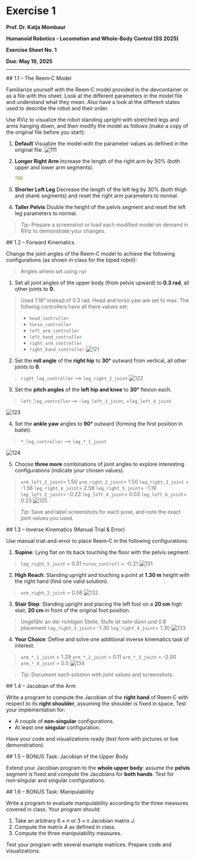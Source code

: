# Exercise 1
**Prof. Dr. Katja Mombaur**

**Humanoid Robotics ‑ Locomotion and Whole‑Body Control (SS 2025)**

**Exercise Sheet No. 1**

**Due: May 19, 2025**

---

## 1.1 – The Reem‑C Model

Familiarize yourself with the Reem‑C model provided in the devcontainer or as a file with this sheet. Look at the different parameters in the model file and understand what they mean. Also have a look at the different states used to describe the robot and their order.

Use RViz to visualize the robot standing upright with stretched legs and arms hanging down, and then modify the model as follows (make a copy of the original file before you start):

1. **Default**
   Visualize the model with the parameter values as defined in the original file.
   ![111](resources/ex1/111.png)

2. **Longer Right Arm**
   Increase the length of the right arm by 50% (both upper and lower arm segments).

   ```yaml
   TBD
   ```

3. **Shorter Left Leg**
   Decrease the length of the left leg by 30% (both thigh and shank segments) and reset the right arm parameters to normal.
4. **Taller Pelvis**
   Double the height of the pelvis segment and reset the left leg parameters to normal.

> *Tip:* Prepare a screenshot or load each modified model on demand in RViz to demonstrate your changes.

## 1.2 – Forward Kinematics

Change the joint angles of the Reem‑C model to achieve the following configurations (as shown in class for the biped robot):

> Angles where set using `rqt`

1. Set all joint angles of the upper body (from pelvis upward) to **0.3 rad**, all other joints to **0**.
> Used 1.18° instead of 0.3 rad. Head and torso yaw are set to max.
> The follwing controllers have all there values set:
> - `head_controller`
> - `torso_controller`
> - `left_arm_controller`
> - `left_hand_controller`
> - `right_arm_controller`
> - `right_hand_controller`
![121](resources/ex1/121.png)

2. Set the **roll angle** of the **right hip** to **30°** outward from vertical, all other joints to **0**.
> `right_leg_controller` --> `leg_right_2_joint`
![122](resources/ex1/122.png)

3. Set the **pitch angles** of the **left hip and knee** to **30°** flexion each.
> `left_leg_controller`--> -`leg_left_3_joint`, +`leg_left_4_joint`

![123](resources/ex1/123.png)

4. Set the **ankle yaw** angles to **90°** outward (forming the first position in ballet).
> `*_leg_controller` --> `leg_*_1_joint`

![124](resources/ex1/124.png)

5. Choose **three more** combinations of joint angles to explore interesting configurations (indicate your chosen values).
> `arm_left_2_joint`= 1.50
> `arm_right_2_joint`= 1.50
> `leg_right_3_joint` = -1.56
> `leg_right_4_joint`= 2.58
> `leg_right_5_joint`= -1.19
> `leg_left_2_joint`= -0.23
> `leg_left_4_joint`= 0.03
> `leg_left_6_joint`= 0.23
![125](resources/ex1/125.png)

> *Tip:* Save and label screenshots for each pose, and note the exact joint values you used.

## 1.3 – Inverse Kinematics (Manual Trial & Error)

Use manual trial-and-error to place Reem‑C in the following configurations:

1. **Supine**: Lying flat on its back touching the floor with the pelvis segment.
> `leg_right_5_joint` = 0.31
> `torso_controll` = -0.21
![131](resources/ex1/131.png)

2. **High Reach**: Standing upright and touching a point at **1.30 m** height with the right hand (find one valid solution).
> `arm_right_2_joint` = 0.58
![132](resources/ex1/132.png)

3. **Stair Step**: Standing upright and placing the left foot on a **20 cm** high stair, **20 cm** in front of the original foot position.
> Ungefähr an der richtigen Stelle, Stufe ist sehr dünn und 0.8 placement
> `leg_right_3_joint`= -1.30
> `leg_right_4_joint`= 1.30
![133](resources/ex1/133.png)

4. **Your Choice**: Define and solve one additional inverse kinematics task of interest.
> `arm_*_1_joint` = 1.29
> `arm_*_2_joint` = 0.11
> `arm_*_3_joint` = -2.00
> `arm_*_4_joint` = 0.5
![134](resources/ex1/134.png)

> *Tip:* Document each solution with joint values and screenshots.

## 1.4 – Jacobian of the Arm

Write a program to compute the Jacobian of the **right hand** of Reem‑C with respect to its **right shoulder**, assuming the shoulder is fixed in space.
Test your implementation for:

* A couple of **non‑singular** configurations.
* At least one **singular** configuration.

Have your code and visualizations ready (text form with pictures or live demonstration).

## 1.5 – BONUS Task: Jacobian of the Upper Body

Extend your Jacobian program to the **whole upper body**: assume the **pelvis** segment is fixed and compute the Jacobians for **both hands**.
Test for non‑singular and singular configurations.

## 1.6 – BONUS Task: Manipulability

Write a program to evaluate manipulability according to the three measures covered in class. Your program should:

1. Take an arbitrary $6\times n$ or $3\times n$ Jacobian matrix $J$.
2. Compute the matrix $A$ as defined in class.
3. Compute the three manipulability measures.

Test your program with several example matrices. Prepare code and visualizations.

